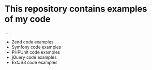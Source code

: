 # This repository contains examples of my code
. . .
* Zend code examples
* Symfony code examples
* PHPUnit code examples
* jQuery code examples
* ExtJS3 code examples
